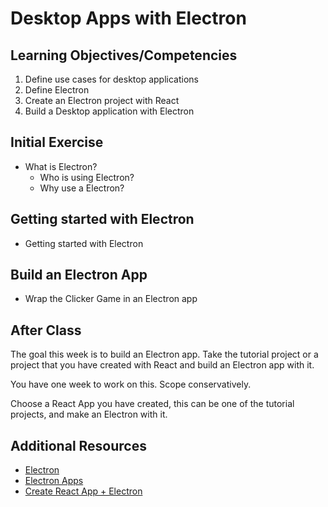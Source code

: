 # Desktop Apps with Electron

## Learning Objectives/Competencies

1. Define use cases for desktop applications
1. Define Electron 
1. Create an Electron project with React
1. Build a Desktop application with Electron

## Initial Exercise

- What is Electron? 
	- Who is using Electron? 
	- Why use a Electron?

## Getting started with Electron

- Getting started with Electron

## Build an Electron App

- Wrap the Clicker Game in an Electron app

## After Class

The goal this week is to build an Electron app. Take the tutorial project or a project that you have created with React and build an Electron app with it. 

You have one week to work on this. Scope conservatively. 

Choose a React App you have created, this can be one of the tutorial projects, and make an Electron with it. 

## Additional Resources

- [Electron](https://electronjs.org)
- [Electron Apps](https://electronjs.org/apps)
- [Create React App + Electron](https://medium.com/@kitze/%EF%B8%8F-from-react-to-an-electron-app-ready-for-production-a0468ecb1da3)

